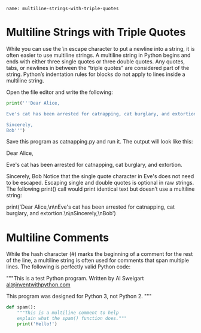 ```ngMeta
name: multiline-strings-with-triple-quotes
```
# Multiline Strings with Triple Quotes
While you can use the \n escape character to put a newline into a string, it is often easier to use multiline strings. A multiline string in Python begins and ends with either three single quotes or three double quotes. Any quotes, tabs, or newlines in between the “triple quotes” are considered part of the string. Python’s indentation rules for blocks do not apply to lines inside a multiline string.

Open the file editor and write the following:

```python
print('''Dear Alice,

Eve's cat has been arrested for catnapping, cat burglary, and extortion.

Sincerely,
Bob''')
```
Save this program as catnapping.py and run it. The output will look like this:


Dear Alice,

Eve's cat has been arrested for catnapping, cat burglary, and extortion.

Sincerely,
Bob
Notice that the single quote character in Eve's does not need to be escaped. Escaping single and double quotes is optional in raw strings. The following print() call would print identical text but doesn’t use a multiline string:


print('Dear Alice,\n\nEve\'s cat has been arrested for catnapping, cat
burglary, and extortion.\n\nSincerely,\nBob')
# Multiline Comments
While the hash character (#) marks the beginning of a comment for the rest of the line, a multiline string is often used for comments that span multiple lines. The following is perfectly valid Python code:


"""This is a test Python program.
Written by Al Sweigart al@inventwithpython.com

This program was designed for Python 3, not Python 2.
"""
```python
def spam():
    """This is a multiline comment to help
    explain what the spam() function does."""
    print('Hello!')
```